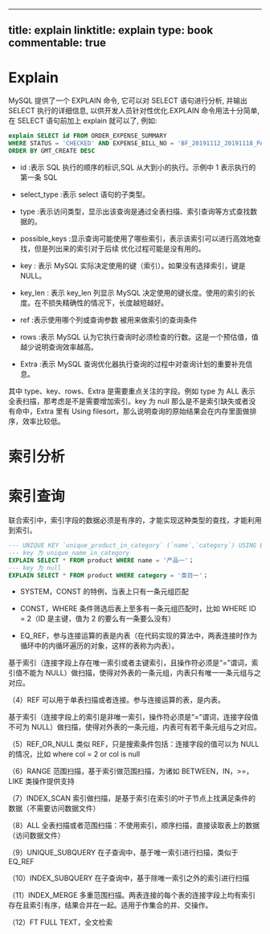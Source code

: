 
---
title: explain
linktitle: explain
type: book
commentable: true
---

# Explain

MySQL 提供了一个 EXPLAIN 命令, 它可以对 SELECT 语句进行分析, 并输出 SELECT 执行的详细信息, 以供开发人员针对性优化.EXPLAIN 命令用法十分简单, 在 SELECT 语句前加上 explain 就可以了, 例如:

```sql
explain SELECT id FROM ORDER_EXPENSE_SUMMARY
WHERE STATUS = 'CHECKED' AND EXPENSE_BILL_NO = 'BF_20191112_20191118_PAY_1'
ORDER BY GMT_CREATE DESC
```

- id :表示 SQL 执行的顺序的标识,SQL 从大到小的执行。示例中 1 表示执行的第一条 SQL

- select_type :表示 select 语句的子类型。

- type :表示访问类型，显示出该查询是通过全表扫描、索引查询等方式查找数据的。

- possible_keys :显示查询可能使用了哪些索引，表示该索引可以进行高效地查找，但是列出来的索引对于后续 优化过程可能是没有用的。

- key : 表示 MySQL 实际决定使用的键（索引）。如果没有选择索引，键是 NULL。

- key_len : 表示 key_len 列显示 MySQL 决定使用的键长度。使用的索引的长度。在不损失精确性的情况下，长度越短越好。

- ref :表示使用哪个列或查询参数 被用来做索引的查询条件

- rows :表示 MySQL 认为它执行查询时必须检查的行数。这是一个预估值，值越少说明查询效率越高。

- Extra :表示 MySQL 查询优化器执行查询的过程中对查询计划的重要补充信息。

其中 type、key、rows、Extra 是需要重点关注的字段。例如 type 为 ALL 表示全表扫描，那考虑是不是需要增加索引。key 为 null 那么是不是索引缺失或者没有命中，Extra 里有 Using filesort，那么说明查询的原始结果会在内存里面做排序，效率比较低。

# 索引分析

# 索引查询

联合索引中，索引字段的数据必须是有序的，才能实现这种类型的查找，才能利用到索引。

```sql
--- UNIQUE KEY `unique_product_in_category` (`name`,`category`) USING BTREE,
--- key 为 unique_name_in_category
EXPLAIN SELECT * FROM product WHERE name = '产品一'；
--- key 为 null
EXPLAIN SELECT * FROM product WHERE category = '类目一'；
```

- SYSTEM，CONST 的特例，当表上只有一条元组匹配

- CONST，WHERE 条件筛选后表上至多有一条元组匹配时，比如 WHERE ID = 2（ID 是主键，值为 2 的要么有一条要么没有）

- EQ_REF，参与连接运算的表是内表（在代码实现的算法中，两表连接时作为循环中的内循环遍历的对象，这样的表称为内表）。

基于索引（连接字段上存在唯一索引或者主键索引，且操作符必须是“=”谓词，索引值不能为 NULL）做扫描，使得对外表的一条元组，内表只有唯一一条元组与之对应。

（4）REF
可以用于单表扫描或者连接。参与连接运算的表，是内表。

基于索引（连接字段上的索引是非唯一索引，操作符必须是“=”谓词，连接字段值不可为 NULL）做扫描，使得对外表的一条元组，内表可有若干条元组与之对应。

（5）REF_OR_NULL
类似 REF，只是搜索条件包括：连接字段的值可以为 NULL 的情况，比如 where col = 2 or col is null

（6）RANGE
范围扫描，基于索引做范围扫描，为诸如 BETWEEN，IN，>=，LIKE 类操作提供支持

（7）INDEX_SCAN
索引做扫描，是基于索引在索引的叶子节点上找满足条件的数据（不需要访问数据文件）

（8）ALL
全表扫描或者范围扫描：不使用索引，顺序扫描，直接读取表上的数据（访问数据文件）

（9）UNIQUE_SUBQUERY
在子查询中，基于唯一索引进行扫描，类似于 EQ_REF

（10）INDEX_SUBQUERY
在子查询中，基于除唯一索引之外的索引进行扫描

（11）INDEX_MERGE
多重范围扫描。两表连接的每个表的连接字段上均有索引存在且索引有序，结果合并在一起。适用于作集合的并、交操作。

（12）FT
FULL TEXT，全文检索

    